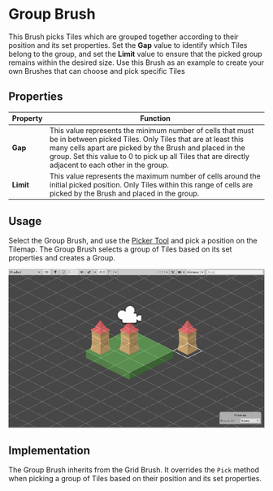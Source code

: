 # Group Brush

This Brush picks Tiles which are grouped together according to their position and its set properties. Set the __Gap__ value to identify which Tiles belong to the group, and set the __Limit__ value to ensure that the picked group remains within the desired size. Use this Brush as an example to create your own Brushes that can choose and pick specific Tiles 

## Properties

| Property  | Function                                                     |
| --------- | ------------------------------------------------------------ |
| __Gap__   | This value represents the minimum number of cells that must be in between picked Tiles. Only Tiles that are at least this many cells apart are picked by the Brush and placed in the group. Set this value to 0 to pick up all Tiles that are directly adjacent to each other in the group. |
| __Limit__ | This value represents the maximum number of cells around the initial picked position. Only Tiles within this range of cells are picked by the Brush and placed in the group. |

## Usage

Select the Group Brush, and use the [Picker Tool](https://docs.unity3d.com/Manual/Tilemap-Painting.html#Picker) and pick a position on the Tilemap. The Group Brush selects a group of Tiles based on its set properties and creates a Group.

![Scene View with Group Brush](images/GroupBrush.png)

## Implementation

The Group Brush inherits from the Grid Brush. It overrides the `Pick` method when picking a group of Tiles based on their position and its set properties.